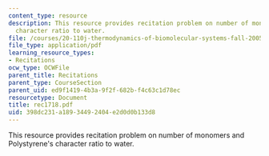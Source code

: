 ```yaml
---
content_type: resource
description: This resource provides recitation problem on number of monomers and Polystyrene's
  character ratio to water.
file: /courses/20-110j-thermodynamics-of-biomolecular-systems-fall-2005/398dc231a18934492404e2d0d0b133d8_rec1718.pdf
file_type: application/pdf
learning_resource_types:
- Recitations
ocw_type: OCWFile
parent_title: Recitations
parent_type: CourseSection
parent_uid: ed9f1419-4b3a-9f2f-682b-f4c63c1d78ec
resourcetype: Document
title: rec1718.pdf
uid: 398dc231-a189-3449-2404-e2d0d0b133d8
---
```

This resource provides recitation problem on number of monomers and Polystyrene's character ratio to water.

